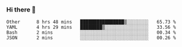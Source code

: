 ### Hi there 👋

<!--
**yeya24/yeya24** is a ✨ _special_ ✨ repository because its `README.md` (this file) appears on your GitHub profile.

Here are some ideas to get you started:

- 🔭 I’m currently working on ...
- 🌱 I’m currently learning ...
- 👯 I’m looking to collaborate on ...
- 🤔 I’m looking for help with ...
- 💬 Ask me about ...
- 📫 How to reach me: ...
- 😄 Pronouns: ...
- ⚡ Fun fact: ...
-->

<!--START_SECTION:waka-->
```text
Other      8 hrs 48 mins   ████████████████▒░░░░░░░░   65.73 % 
YAML       4 hrs 29 mins   ████████▒░░░░░░░░░░░░░░░░   33.56 % 
Bash       2 mins          ░░░░░░░░░░░░░░░░░░░░░░░░░   00.34 % 
JSON       2 mins          ░░░░░░░░░░░░░░░░░░░░░░░░░   00.26 % 
```
<!--END_SECTION:waka-->
